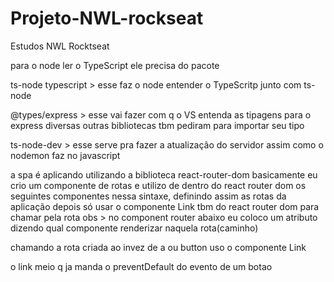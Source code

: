 # Projeto-NWL-rockseat
Estudos NWL Rocktseat


para o node ler o TypeScript ele precisa do pacote
 
ts-node 
typescript > esse faz o node entender o TypeScritp junto com ts-node

@types/express > esse vai fazer com q o VS entenda as tipagens para o express diversas outras bibliotecas tbm pediram para importar seu tipo

ts-node-dev > esse serve pra fazer a atualização do servidor assim como o nodemon faz no javascript


a spa é aplicando utilizando a biblioteca react-router-dom
basicamente eu crio um componente de rotas 
e utilizo de dentro do react router dom 
os seguintes componentes nessa sintaxe, definindo assim as rotas da aplicação
depois só usar o componente Link tbm do react router dom para chamar pela rota 
obs > no component router abaixo eu coloco um atributo dizendo qual componente renderizar naquela rota(caminho)
    <BrowserRouter>
            <Route component={Home} path="/" exact />
            <Route component={CreatePoint} path="/cadastra-ponto" />
    </BrowserRouter>

<Link to="/cadastra-ponto">
    chamando a rota criada ao invez de a ou button uso o componente Link
</Link>

o link meio q ja manda o preventDefault do evento de um botao